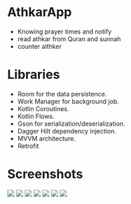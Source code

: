 # AthkarApp
- Knowing prayer times and notify 
- read athkar from Quran and sunnah
- counter althker
 # Libraries
 
 - Room for the data persistence.
 - Work Manager for background job.
 - Kotlin Coroutines.
 - Kotlin Flows.
 - Gson for serialization/deserialization.
 - Dagger Hilt dependency injection.
 - MVVM architecture. 
 - Retrofit
 
 # Screenshots
 
![](https://github.com/salmanA169/AthkarApp/blob/master/screenshots/ebee38fc-346a-4ba4-9ac5-aae607f969ac.JPG)
![](https://github.com/salmanA169/AthkarApp/blob/master/screenshots/c5c00c08-efcb-4a69-9b03-2c1d2c0aa3f2.JPG)
![](https://github.com/salmanA169/AthkarApp/blob/master/screenshots/88530360-26b7-4b6a-a3cc-1e540d2981c3.JPG)
![](https://github.com/salmanA169/AthkarApp/blob/master/screenshots/586a7fb7-13ba-4804-a9a8-f7721425e04d.JPG)
![](https://github.com/salmanA169/AthkarApp/blob/master/screenshots/6f2d98f0-6a97-41b0-9b95-139c05b9ff84.JPG)
![](https://github.com/salmanA169/AthkarApp/blob/master/screenshots/f8d4d687-9828-4006-806c-59665cbc9230.JPG)
![](https://github.com/salmanA169/AthkarApp/blob/master/screenshots/73852ad8-dacf-42a5-a073-8c5f4bf56555.JPG)
